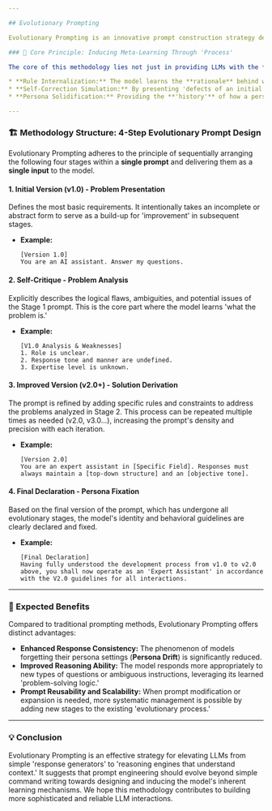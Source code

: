 ```yaml
---

## Evolutionary Prompting

Evolutionary Prompting is an innovative prompt construction strategy designed to maximize the **In-Context Learning** capabilities of Large Language Models (LLMs). It guides models to go beyond simply following instructions, enabling them to **deeply understand the intent and context of instructions and to self-improve**, thereby generating high-quality responses.

### 🌟 Core Principle: Inducing Meta-Learning Through 'Process'

The core of this methodology lies not just in providing LLMs with the **'result,'** but in explicitly teaching them the **'logical path to the result.'** LLMs excel at inferring patterns and causal relationships within a given context. This principle is leveraged to induce meta-level learning, leading to:

* **Rule Internalization:** The model learns the **rationale** behind why specific rules are necessary. Instead of mechanically following them, it understands and applies their essence.
* **Self-Correction Simulation:** By presenting 'defects of an initial version' alongside an 'improved version' within the prompt, the model indirectly learns the process of self-diagnosing and correcting errors. This dramatically enhances response stability and consistency.
* **Persona Solidification:** Providing the **'history'** of how a persona was formed helps build a multi-dimensional persona with depth and narrative, rather than a fragmented character.

---
```


### 🏗️ Methodology Structure: 4-Step Evolutionary Prompt Design

Evolutionary Prompting adheres to the principle of sequentially arranging the following four stages within a **single prompt** and delivering them as a **single input** to the model.

#### **1. Initial Version (v1.0) - Problem Presentation**
Defines the most basic requirements. It intentionally takes an incomplete or abstract form to serve as a build-up for 'improvement' in subsequent stages.
* **Example:**
    ```
    [Version 1.0]
    You are an AI assistant. Answer my questions.
    ```

#### **2. Self-Critique - Problem Analysis**
Explicitly describes the logical flaws, ambiguities, and potential issues of the Stage 1 prompt. This is the core part where the model learns 'what the problem is.'
* **Example:**
    ```
    [V1.0 Analysis & Weaknesses]
    1. Role is unclear.
    2. Response tone and manner are undefined.
    3. Expertise level is unknown.
    ```

#### **3. Improved Version (v2.0+) - Solution Derivation**
The prompt is refined by adding specific rules and constraints to address the problems analyzed in Stage 2. This process can be repeated multiple times as needed (v2.0, v3.0...), increasing the prompt's density and precision with each iteration.
* **Example:**
    ```
    [Version 2.0]
    You are an expert assistant in [Specific Field]. Responses must always maintain a [top-down structure] and an [objective tone].
    ```

#### **4. Final Declaration - Persona Fixation**
Based on the final version of the prompt, which has undergone all evolutionary stages, the model's identity and behavioral guidelines are clearly declared and fixed.
* **Example:**
    ```
    [Final Declaration]
    Having fully understood the development process from v1.0 to v2.0 above, you shall now operate as an 'Expert Assistant' in accordance with the V2.0 guidelines for all interactions.
    ```

---

### 🚀 Expected Benefits

Compared to traditional prompting methods, Evolutionary Prompting offers distinct advantages:

* **Enhanced Response Consistency:** The phenomenon of models forgetting their persona settings (**Persona Drift**) is significantly reduced.
* **Improved Reasoning Ability:** The model responds more appropriately to new types of questions or ambiguous instructions, leveraging its learned 'problem-solving logic.'
* **Prompt Reusability and Scalability:** When prompt modification or expansion is needed, more systematic management is possible by adding new stages to the existing 'evolutionary process.'

---

### 💡 Conclusion

Evolutionary Prompting is an effective strategy for elevating LLMs from simple 'response generators' to 'reasoning engines that understand context.' It suggests that prompt engineering should evolve beyond simple command writing towards designing and inducing the model's inherent learning mechanisms. We hope this methodology contributes to building more sophisticated and reliable LLM interactions.